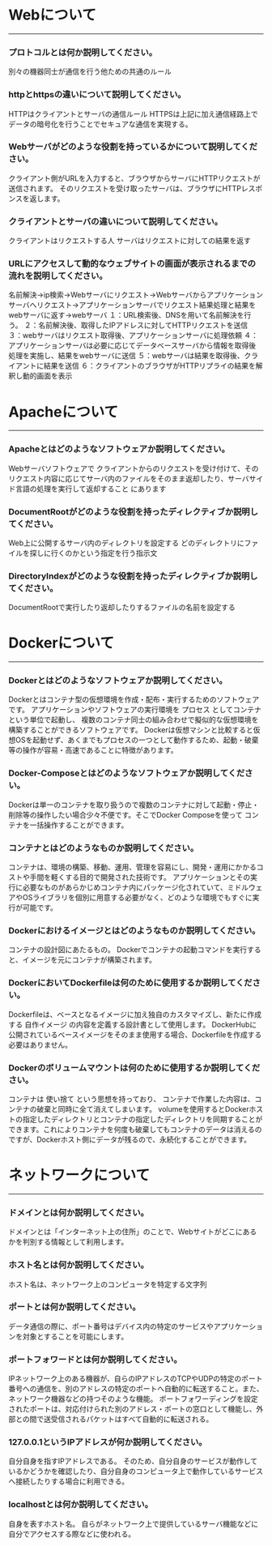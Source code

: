 # Webについて
---
### プロトコルとは何か説明してください。
別々の機器同士が通信を行う他ための共通のルール


### httpとhttpsの違いについて説明してください。
HTTPはクライアントとサーバの通信ルール
HTTPSは上記に加え通信経路上でデータの暗号化を行うことでセキュアな通信を実現する。


### Webサーバがどのような役割を持っているかについて説明してください。
クライアント側がURLを入力すると、ブラウザからサーバにHTTPリクエストが送信されます。
そのリクエストを受け取ったサーバは、ブラウザにHTTPレスポンスを返します。

### クライアントとサーバの違いについて説明してください。
クライアントはリクエストする人
サーバはリクエストに対しての結果を返す


### URLにアクセスして動的なウェブサイトの画面が表示されるまでの流れを説明してください。
名前解決→ip検索→Webサーバにリクエスト→Webサーバからアプリケーションサーバへリクエスト→アプリケーションサーバでリクエスト結果処理と結果をwebサーバに返す→webサーバ
１：URL検索後、DNSを用いて名前解決を行う。
２：名前解決後、取得したIPアドレスに対してHTTPリクエストを送信
３：webサーバはリクエスト取得後、アプリケーションサーバに処理依頼
４：アプリケーションサーバは必要に応じてデータベースサーバから情報を取得後
処理を実施し、結果をwebサーバに送信
５：webサーバは結果を取得後、クライアントに結果を送信
６：クライアントのブラウザがHTTPリプライの結果を解釈し動的画面を表示


# Apacheについて
---
### Apacheとはどのようなソフトウェアか説明してください。
Webサーバソフトウェアで
クライアントからのリクエストを受け付けて、そのリクエスト内容に応じてサーバ内のファイルをそのまま返却したり、サーバサイド言語の処理を実行して返却すること にあります


### DocumentRootがどのような役割を持ったディレクティブか説明してください。
Web上に公開するサーバ内のディレクトリを設定する
どのディレクトリにファイルを探しに行くのかという指定を行う指示文


### DirectoryIndexがどのような役割を持ったディレクティブか説明してください。
DocumentRootで実行したり返却したりするファイルの名前を設定する
# Dockerについて
---
### Dockerとはどのようなソフトウェアか説明してください。
Dockerとはコンテナ型の仮想環境を作成・配布・実行するためのソフトウェアです。
アプリケーションやソフトウェアの実行環境を プロセス としてコンテナという単位で起動し、
複数のコンテナ同士の組み合わせで擬似的な仮想環境を構築することができるソフトウェアです。
Dockerは仮想マシンと比較すると仮想OSを起動せず、あくまでもプロセスの一つとして動作するため、起動・破棄等の操作が容易・高速であることに特徴があります。




### Docker-Composeとはどのようなソフトウェアか説明してください。
Dockerは単一のコンテナを取り扱うので複数のコンテナに対して起動・停止・削除等の操作したい場合少々不便です。そこでDocker Composeを使って コンテナを一括操作することができます。

### コンテナとはどのようなものか説明してください。
コンテナは、環境の構築、移動、運用、管理を容易にし、開発・運用にかかるコストや手間を軽くする目的で開発された技術です。
アプリケーションとその実行に必要なものがあらかじめコンテナ内にパッケージ化されていて、ミドルウェアやOSライブラリを個別に用意する必要がなく、どのような環境でもすぐに実行が可能です。



### Dockerにおけるイメージとはどのようなものか説明してください。
コンテナの設計図にあたるもの。
Dockerでコンテナの起動コマンドを実行すると、イメージを元にコンテナが構築されます。


### DockerにおいてDockerfileは何のために使用するか説明してください。
Dockerfileは、ベースとなるイメージに加え独自のカスタマイズし、新たに作成する 自作イメージ の内容を定義する設計書として使用します。
DockerHubに公開されているベースイメージをそのまま使用する場合、Dockerfileを作成する必要はありません。

### Dockerのボリュームマウントは何のために使用するか説明してください。
コンテナは 使い捨て という思想を持っており、
コンテナで作業した内容は、コンテナの破棄と同時に全て消えてしまいます。
volumeを使用するとDockerホストの指定したディレクトリとコンテナの指定したディレクトリを同期することができます。これによりコンテナを何度も破棄してもコンテナのデータは消えるのですが、Dockerホスト側にデータが残るので、永続化することができます。



# ネットワークについて
---
### ドメインとは何か説明してください。
ドメインとは「インターネット上の住所」のことで、Webサイトがどこにあるかを判別する情報として利用します。

### ホスト名とは何か説明してください。
ホスト名は、ネットワーク上のコンピュータを特定する文字列

### ポートとは何か説明してください。
データ通信の際に、ポート番号はデバイス内の特定のサービスやアプリケーションを対象とすることを可能にします。


### ポートフォワードとは何か説明してください。
IPネットワーク上のある機器が、自らのIPアドレスのTCPやUDPの特定のポート番号への通信を、別のアドレスの特定のポートへ自動的に転送すること。また、ネットワーク機器などの持つそのような機能。
ポートフォワーディングを設定されたポートは、対応付けられた別のアドレス・ポートの窓口として機能し、外部との間で送受信されるパケットはすべて自動的に転送される。
### 127.0.0.1というIPアドレスが何か説明してください。
自分自身を指すIPアドレスである。 そのため、自分自身のサービスが動作しているかどうかを確認したり、自分自身のコンピュータ上で動作しているサービスへ接続したりする場合に利用できる。


### localhostとは何か説明してください。
自身を表すホスト名。 自らがネットワーク上で提供しているサーバ機能などに自分でアクセスする際などに使われる。



